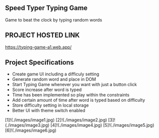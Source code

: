 ## Speed Typer Typing Game

Game to beat the clock by typing random words

## PROJECT HOSTED LINK

https://typing-game-a1.web.app/

## Project Specifications

- Create game UI including a difficuly setting
- Generate random word and place in DOM
- Start Typing Game whenever you want with just a button click
- Score increase after word is typed
- Time has been implemented so play within the constraints
- Add certain amount of time after word is typed based on difficulty
- Store difficulty setting in local storage
- Better UI with theme switch enabled

[1]!(./images/image1.jpg)
[2]!(./images/image2.jpg)
[3]!(./images/image3.jpg)
[4]!(./images/image4.jpg)
[5]!(./images/image5.jpg)
[6]!(./images/image6.jpg)

